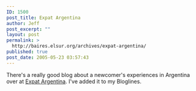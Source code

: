 ```yaml
---
ID: 1500
post_title: Expat Argentina
author: Jeff
post_excerpt: ""
layout: post
permalink: >
  http://baires.elsur.org/archives/expat-argentina/
published: true
post_date: 2005-05-23 03:57:43
---
```

There's a really good blog about a newcomer's experiences in Argentina over at <a href="http://expat-argentina.blogspot.com/">Expat Argentina</a>. I've added it to my Bloglines.